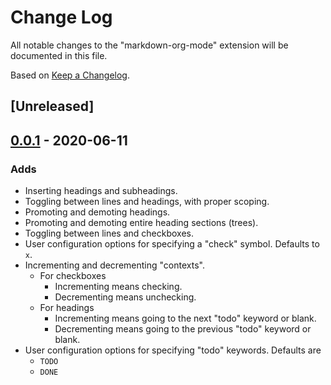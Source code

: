 # Change Log

All notable changes to the "markdown-org-mode" extension will be documented in
this file.

Based on [Keep a Changelog](http://keepachangelog.com/).

## [Unreleased]

## [0.0.1] - 2020-06-11
### Adds
- Inserting headings and subheadings.
- Toggling between lines and headings, with proper scoping.
- Promoting and demoting headings.
- Promoting and demoting entire heading sections (trees).
- Toggling between lines and checkboxes.
- User configuration options for specifying a "check" symbol. Defaults to `x`.
- Incrementing and decrementing "contexts".
    - For checkboxes
        - Incrementing means checking.
        - Decrementing means unchecking.
    - For headings
        - Incrementing means going to the next "todo" keyword or blank.
        - Decrementing means going to the previous "todo" keyword or blank.
- User configuration options for specifying "todo" keywords. Defaults are
    - `TODO`
    - `DONE`

[0.0.1]: https://github.com/jessejenks/markdown-org-mode/releases/tag/v0.0.1